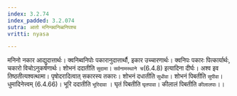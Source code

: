 ```yaml
---
index: 3.2.74
index_padded: 3.2.074
sutra: आतो मनिन्क्वनिब्बनिपश्च
vritti: nyasa

---
```

मनिनो नकार आद्युदात्तार्थः। क्वनिब्वनिपोः पकारानुदात्तार्थौ, इकार उच्चारणार्थः। क्वनिपः पकारः पित्कार्यार्थः, चकारो विचोऽनुकर्षणार्थः। शोभनं ददातीति `सुदामा`। `सर्वनामस्थाने च`(6.4.8) इत्यादिना दीर्घः। अश्व इव तिष्ठतीत्यश्वत्थामा। पृषोदरादित्वात् सकारस्य तकारः। शोभनं दधातीति `सुधीवा`। शोभनं पिबतीति `सुपीवा`। धुमादिनेत्त्वम् (6.4.66)। भूरि ददातीति `भूरिदावा` । घृतं पिबतीति `घृतपावा`। कीलालं पिबतीति `कीलालपाः`।।